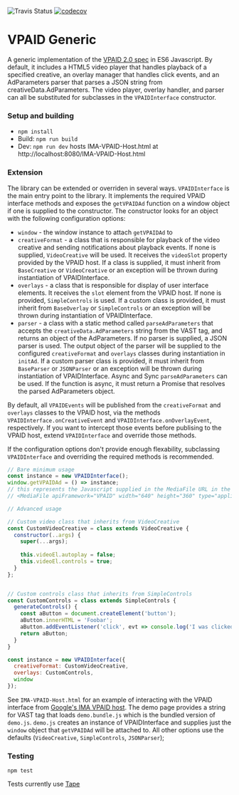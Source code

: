![Travis Status](https://travis-ci.org/jdreetz/vpaid-generic.svg?branch=master)
[![codecov](https://codecov.io/gh/jdreetz/vpaid-generic/branch/master/graph/badge.svg)](https://codecov.io/gh/jdreetz/vpaid-generic)

# VPAID Generic

A generic implementation of the [VPAID 2.0 spec](http://www.iab.net/media/file/VPAID_2.0_Final_04-10-2012.pdf) in ES6 Javascript. By default, it includes a HTML5 video player that handles playback of a specified creative, an overlay manager that handles click events, and an AdParameters parser that parses a JSON string from creativeData.AdParameters. The video player, overlay handler, and parser can all be substituted for subclasses in the `VPAIDInterface` constructor. 

### Setup and building
* `npm install`
* Build: `npm run build`
* Dev: `npm run dev` hosts IMA-VPAID-Host.html at http://localhost:8080/IMA-VPAID-Host.html

### Extension
The library can be extended or overriden in several ways. `VPAIDInterface` is the main entry point to the library. It implements the required VPAID interface methods and exposes the `getVPAIDAd` function on a window object if one is supplied to the constructor. The constructor looks for an object with the following configuration options:

* `window` - the window instance to attach `getVPAIDAd` to
* `creativeFormat` - a class that is responsible for playback of the video creative and sending notifications about playback events. If none is supplied, `VideoCreative` will be used. It receives the `videoSlot` property provided by the VPAID host. If a class is supplied, it must inherit from `BaseCreative` or `VideoCreative` or an exception will be thrown during instantiation of VPAIDInterface. 
* `overlays` - a class that is responsible for display of user interface elements. It receives the `slot` element from the VPAID host. If none is provided, `SimpleControls` is used. If a custom class is provided, it must inherit from `BaseOverlay` or `SimpleControls` or an exception will be thrown during instantiation of VPAIDInterface.
* `parser` - a class with a static method called `parseAdParameters` that accepts the `creativeData.AdParameters` string from the VAST tag, and returns an object of the AdParameters. If no parser is supplied, a JSON parser is used. The output object of the parser will be supplied to the configured `creativeFormat` and `overlays` classes during instantiation in `initAd`. If a custom parser class is provided, it must inherit from `BaseParser` or `JSONParser` or an exception will be thrown during instantiation of VPAIDInterface. Async and Sync `parseAdParameters` can be used. If the function is async, it must return a Promise that resolves the parsed AdParameters object.

By default, all `VPAIDEvents` will be published from the `creativeFormat` and `overlays` classes to the VPAID host, via the methods `VPAIDInterface.onCreativeEvent` and `VPAIDInterface.onOverlayEvent`, respectively. If you want to intercept those events before publising to the VPAID host, extend `VPAIDInterface` and override those methods.

If the configuration options don't provide enough flexability, subclassing `VPAIDInterface` and overriding the required methods is recommended.

```javascript
// Bare minimum usage
const instance = new VPAIDInterface();
window.getVPAIDAd = () => instance;
// this represents the Javascript supplied in the MediaFile URL in the VAST tag
// <MediaFile apiFramework="VPAID" width="640" height="360" type="application/javascript" delivery="progressive">http://localhost:8080/demo.bundle.js</MediaFile>
```

```javascript
// Advanced usage

// Custom video class that inherits from VideoCreative
const CustomVideoCreative = class extends VideoCreative {
  constructor(..args) {
    super(...args);
      
    this.videoEl.autoplay = false;
    this.videoEl.controls = true;
  }
};


// Custom controls class that inherits from SimpleControls
const CustomControls = class extends SimpleControls {
  generateControls() {
    const aButton = document.createElement('button');
    aButton.innerHTML = 'Foobar';
    aButton.addEventListener('click', evt => console.log('I was clicked'));
    return aButton;
  }
}

const instance = new VPAIDInterface({
  creativeFormat: CustomVideoCreative,
  overlays: CustomControls,
  window
});
```

See `IMA-VPAID-Host.html` for an example of interacting with the VPAID interface from [Google's IMA VPAID host](https://developers.google.com/interactive-media-ads/docs/sdks/html5/). The demo page provides a string for VAST tag that loads `demo.bundle.js` which is the bundled version of `demo.js`. `demo.js` creates an instance of VPAIDInterface and supplies just the `window` object that `getVPAIDAd` will be attached to. All other options use the defaults (`VideoCreative`, `SimpleControls`, `JSONParser`);

### Testing
```
npm test
```

Tests currently use [Tape](https://github.com/substack/tape)



